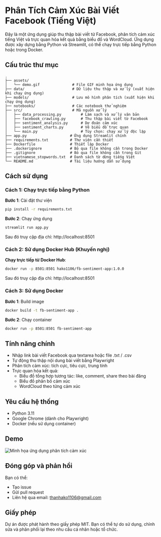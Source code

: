 # Phân Tích Cảm Xúc Bài Viết Facebook (Tiếng Việt)

Đây là một ứng dụng giúp thu thập bài viết từ Facebook, phân tích cảm xúc tiếng Việt và trực quan hóa kết quả bằng biểu đồ và WordCloud. Ứng dụng được xây dựng bằng Python và Streamlit, có thể chạy trực tiếp bằng Python hoặc trong Docker.

## Cấu trúc thư mục

```
.
├── assets/
│   └── demo.gif               # File GIF minh họa ứng dụng
├── data/                      # Dữ liệu thu thập và xử lý (xuất hiện khi chạy ứng dụng)
├── models/                    # Lưu mô hình phân tích (xuất hiện khi chạy ứng dụng)
├── notebooks/                 # Các notebook thử nghiệm
├── src/                       # Mã nguồn xử lý
│   ├── data_processing.py         # Làm sạch và xử lý văn bản
│   ├── facebook_crawling.py       # Thu thập bài viết từ Facebook
│   ├── sentiment_analysis.py      # Dự đoán cảm xúc
│   ├── sentiment_charts.py        # Vẽ biểu đồ trực quan
│   └── main.py                    # Tùy chọn: chạy xử lý độc lập
├── app.py                    # Ứng dụng Streamlit chính
├── requirements.txt          # Thư viện cần thiết
├── Dockerfile                # Thiết lập Docker
├── .dockerignore             # Bỏ qua file không cần trong Docker
├── .gitignore                # Bỏ qua file không cần trong Git
├── vietnamese_stopwords.txt  # Danh sách từ dừng tiếng Việt
└── README.md                 # Tài liệu hướng dẫn sử dụng
```

## Cách sử dụng

### Cách 1: Chạy trực tiếp bằng Python

**Bước 1**: Cài đặt thư viện
```bash
pip install -r requirements.txt
```

**Bước 2**: Chạy ứng dụng
```bash
streamlit run app.py
```

Sau đó truy cập địa chỉ: http://localhost:8501

### Cách 2: Sử dụng Docker Hub (Khuyến nghị)

**Chạy trực tiếp từ Docker Hub**:
```bash
docker run -p 8501:8501 hako1106/fb-sentiment-app:1.0.0
```

Sau đó truy cập địa chỉ: http://localhost:8501

### Cách 3: Sử dụng Docker

**Bước 1**: Build image
```bash
docker build -t fb-sentiment-app .
```

**Bước 2**: Chạy container
```bash
docker run -p 8501:8501 fb-sentiment-app
```

## Tính năng chính

- Nhập link bài viết Facebook qua textarea hoặc file .txt / .csv
- Tự động thu thập nội dung bài viết bằng Playwright
- Phân tích cảm xúc: tích cực, tiêu cực, trung tính
- Trực quan hóa kết quả:
  - Biểu đồ tổng hợp tương tác: like, comment, share theo bài đăng
  - Biểu đồ phân bố cảm xúc
  - WordCloud theo từng cảm xúc

## Yêu cầu hệ thống

- Python 3.11
- Google Chrome (dành cho Playwright)
- Docker (nếu sử dụng container)

## Demo

![Minh họa ứng dụng phân tích cảm xúc](assets/demo.gif)

## Đóng góp và phản hồi

Bạn có thể:
- Tạo issue
- Gửi pull request
- Liên hệ qua email: thanhako1106@gmail.com

## Giấy phép

Dự án được phát hành theo giấy phép MIT. Bạn có thể tự do sử dụng, chỉnh sửa và phân phối lại theo nhu cầu cá nhân hoặc tổ chức.



